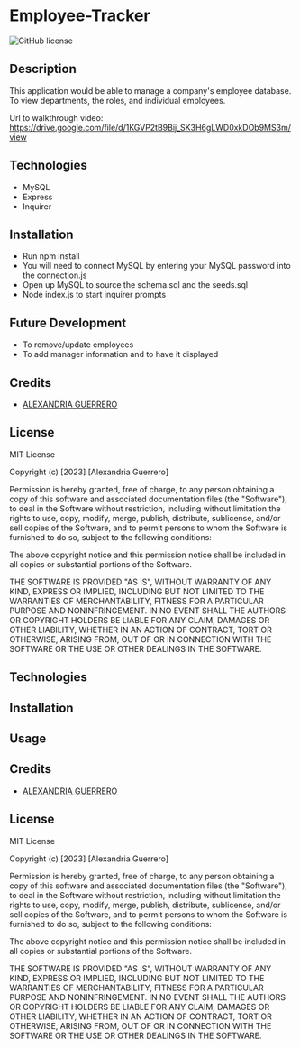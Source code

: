# Employee-Tracker
![GitHub license](https://img.shields.io/badge/license-MIT-red.svg)

## Description
This application would be able to manage a company's employee database. To view departments, the roles, and individual employees.

Url to walkthrough video: https://drive.google.com/file/d/1KGVP2tB9Bij_SK3H6gLWD0xkDOb9MS3m/view

## Technologies
* MySQL
* Express
* Inquirer

## Installation
* Run npm install
* You will need to connect MySQL by entering your MySQL password into the connection.js 
* Open up MySQL to source the schema.sql and the seeds.sql
* Node index.js to start inquirer prompts

## Future Development
* To remove/update employees
* To add manager information and to have it displayed

## Credits
- [ALEXANDRIA GUERRERO](https://github.com/Ag6793)

## License

MIT License

Copyright (c) [2023] [Alexandria Guerrero]

Permission is hereby granted, free of charge, to any person obtaining a copy
of this software and associated documentation files (the "Software"), to deal
in the Software without restriction, including without limitation the rights
to use, copy, modify, merge, publish, distribute, sublicense, and/or sell
copies of the Software, and to permit persons to whom the Software is
furnished to do so, subject to the following conditions:

The above copyright notice and this permission notice shall be included in all
copies or substantial portions of the Software.

THE SOFTWARE IS PROVIDED "AS IS", WITHOUT WARRANTY OF ANY KIND, EXPRESS OR
IMPLIED, INCLUDING BUT NOT LIMITED TO THE WARRANTIES OF MERCHANTABILITY,
FITNESS FOR A PARTICULAR PURPOSE AND NONINFRINGEMENT. IN NO EVENT SHALL THE
AUTHORS OR COPYRIGHT HOLDERS BE LIABLE FOR ANY CLAIM, DAMAGES OR OTHER
LIABILITY, WHETHER IN AN ACTION OF CONTRACT, TORT OR OTHERWISE, ARISING FROM,
OUT OF OR IN CONNECTION WITH THE SOFTWARE OR THE USE OR OTHER DEALINGS IN THE
SOFTWARE.


## Technologies


## Installation


## Usage




## Credits
- [ALEXANDRIA GUERRERO](https://github.com/Ag6793)

## License

MIT License

Copyright (c) [2023] [Alexandria Guerrero]

Permission is hereby granted, free of charge, to any person obtaining a copy
of this software and associated documentation files (the "Software"), to deal
in the Software without restriction, including without limitation the rights
to use, copy, modify, merge, publish, distribute, sublicense, and/or sell
copies of the Software, and to permit persons to whom the Software is
furnished to do so, subject to the following conditions:

The above copyright notice and this permission notice shall be included in all
copies or substantial portions of the Software.

THE SOFTWARE IS PROVIDED "AS IS", WITHOUT WARRANTY OF ANY KIND, EXPRESS OR
IMPLIED, INCLUDING BUT NOT LIMITED TO THE WARRANTIES OF MERCHANTABILITY,
FITNESS FOR A PARTICULAR PURPOSE AND NONINFRINGEMENT. IN NO EVENT SHALL THE
AUTHORS OR COPYRIGHT HOLDERS BE LIABLE FOR ANY CLAIM, DAMAGES OR OTHER
LIABILITY, WHETHER IN AN ACTION OF CONTRACT, TORT OR OTHERWISE, ARISING FROM,
OUT OF OR IN CONNECTION WITH THE SOFTWARE OR THE USE OR OTHER DEALINGS IN THE
SOFTWARE.
